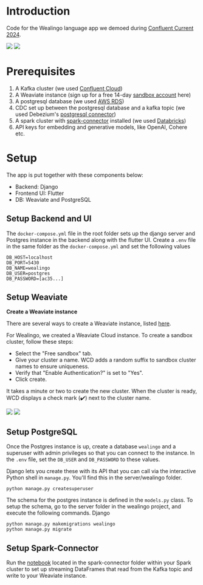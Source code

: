 # Introduction
Code for the Wealingo language app we demoed during [Confluent Current 2024](https://www.confluent.io/resources/generic/current-2024-recap/).

<img src="ui/assets/images/wealingo-flash.png" >
<img src="ui/assets/images/lessons.png" >

# Prerequisites

1. A Kafka cluster (we used [Confluent Cloud](https://www.confluent.io/confluent-cloud/))
2. A Weaviate instance (sign up for a free 14-day [sandbox account](https://console.weaviate.cloud/) here)
3. A postgresql database (we used [AWS RDS](https://aws.amazon.com/rds/))
4. CDC set up between the postgresql database and a kafka topic (we used Debezium's [postgresql connector](https://debezium.io/documentation/reference/stable/connectors/postgresql.html))
5. A spark cluster with [spark-connector](https://github.com/weaviate/spark-connector) installed (we used [Databricks](https://www.databricks.com/spark/about))
6. API keys for embedding and generative models, like OpenAI, Cohere etc.


# Setup

The app is put together with these components below:
- Backend: Django
- Frontend UI: Flutter
- DB: Weaviate and PostgreSQL

## Setup Backend and UI
The `docker-compose.yml` file in the root folder sets up the django server and Postgres instance in the backend along with the flutter UI. Create a `.env` file in the same folder as the `docker-compose.yml` and set the following values

```
DB_HOST=localhost
DB_PORT=5430
DB_NAME=wealingo
DB_USER=postgres
DB_PASSWORD=[ac35...]
``` 

## Setup Weaviate

**Create a Weaviate instance**

There are several ways to create a Weaviate instance, listed [here](https://weaviate.io/developers/weaviate/installation).

For Wealingo, we created a Weaviate Cloud instance. To create a sandbox cluster, follow these steps:
+ Select the "Free sandbox" tab.
+ Give your cluster a name. WCD adds a random suffix to sandbox cluster names to ensure uniqueness.
+ Verify that "Enable Authentication?" is set to "Yes".
+ Click create.  

It takes a minute or two to create the new cluster. When the cluster is ready, WCD displays a check mark (✔️) next to the cluster name.

<img src="ui/assets/images/wcd-create-cluster.jpg" >

<img src="ui/assets/images/schema.png" >


## Setup PostgreSQL
Once the Postgres instance is up, create a database `wealingo` and a superuser with admin privileges so that you can connect to the instance. In the `.env` file, set the `DB_USER` and `DB_PASSWORD` to these values. 

Django lets you create these with its API that you can call via the interactive Python shell in `manage.py`. You'll find this in the server/wealingo folder. 

```
python manage.py createsuperuser
```  
The schema for the postgres instance is defined in the `models.py` class. 
To setup the schema, go to the server folder in the wealingo project, and execute the following commands. Django 

```
python manage.py makemigrations wealingo
python manage.py migrate
```


## Setup Spark-Connector

Run the [notebook](./spark-connector/wealingo_stream_new_questions.ipynb) located in the spark-connector folder within your Spark cluster to set up streaming DataFrames that read from the Kafka topic and write to your Weaviate instance.